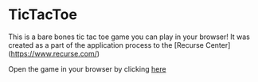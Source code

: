 # TicTacToe

This is a bare bones tic tac toe game you can play in your browser! It was created as a part of the application process to the [Recurse Center] (https://www.recurse.com/)

Open the game in your browser by clicking [here](https://justcho5.github.io/tic-tac-toe/)

